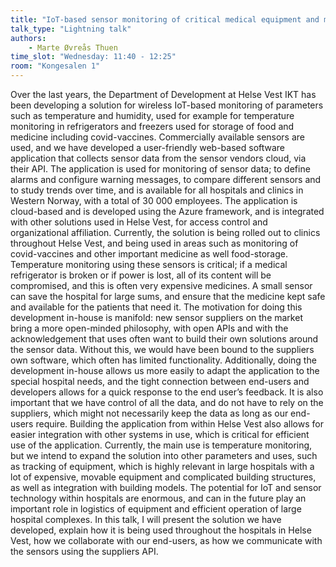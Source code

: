 ```yaml
---
title: "IoT-based sensor monitoring of critical medical equipment and medicine in Helse Vest"
talk_type: "Lightning talk"
authors:
    - Marte Øvreås Thuen
time_slot: "Wednesday: 11:40 - 12:25"
room: "Kongesalen 1"
---
```

Over the last years, the Department of Development at Helse Vest IKT has been developing a solution for wireless IoT-based monitoring of parameters such as temperature and humidity, used for example for temperature monitoring in refrigerators and freezers used for storage of food and medicine including covid-vaccines. Commercially available sensors are used, and we have developed a user-friendly web-based software application that collects sensor data from the sensor vendors cloud, via their API. The application is used for monitoring of sensor data; to define alarms and configure warning messages, to compare different sensors and to study trends over time, and is available for all hospitals and clinics in Western Norway, with a total of 30 000 employees. The application is cloud-based and is developed using the Azure framework, and is integrated with other solutions used in Helse Vest, for access control and organizational affiliation. 
Currently, the solution is being rolled out to clinics throughout Helse Vest, and being used in areas such as monitoring of covid-vaccines and other important medicine as well food-storage. Temperature monitoring using these sensors is critical; if a medical refrigerator is broken or if power is lost, all of its content will be compromised, and this is often very expensive medicines. A small sensor can save the hospital for large sums, and ensure that the medicine kept safe and available for the patients that need it. 
The motivation for doing this development in-house is manifold: new sensor suppliers on the market bring a more open-minded philosophy, with open APIs and with the acknowledgement that uses often want to build their own solutions around the sensor data. Without this, we would have been bound to the suppliers own software, which often has limited functionality. Additionally, doing the development in-house allows us more easily to adapt the application to the special hospital needs, and the tight connection between end-users and developers allows for a quick response to the end user’s feedback. It is also important that we have control of all the data, and do not have to rely on the suppliers, which might not necessarily keep the data as long as our end-users require. Building the application from within Helse Vest also allows for easier integration with other systems in use, which is critical for efficient use of the application.
Currently, the main use is temperature monitoring, but we intend to expand the solution into other parameters and uses, such as tracking of equipment, which is highly relevant in large hospitals with a lot of expensive, movable equipment and complicated building structures, as well as integration with building models. The potential for IoT and sensor technology within hospitals are enormous, and can in the future play an important role in logistics of equipment and efficient operation of large hospital complexes. 
In this talk, I will present the solution we have developed, explain how it is being used throughout the hospitals in Helse Vest, how we collaborate with our end-users, as how we communicate with the sensors using the suppliers API. 

